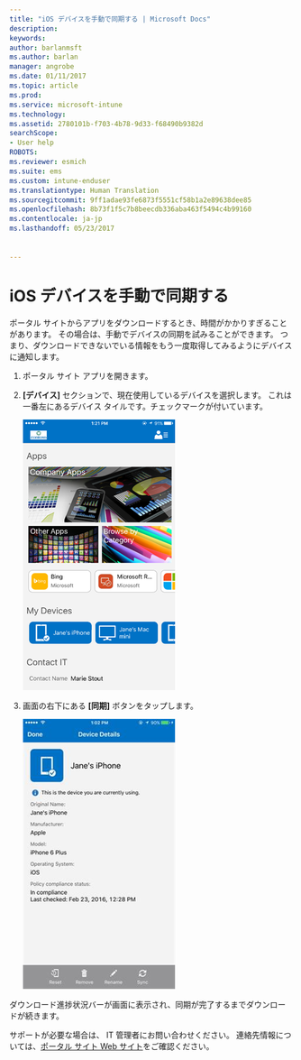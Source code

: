 ```yaml
---
title: "iOS デバイスを手動で同期する | Microsoft Docs"
description: 
keywords: 
author: barlanmsft
ms.author: barlan
manager: angrobe
ms.date: 01/11/2017
ms.topic: article
ms.prod: 
ms.service: microsoft-intune
ms.technology: 
ms.assetid: 2780101b-f703-4b78-9d33-f68490b9382d
searchScope:
- User help
ROBOTS: 
ms.reviewer: esmich
ms.suite: ems
ms.custom: intune-enduser
ms.translationtype: Human Translation
ms.sourcegitcommit: 9ff1adae93fe6873f5551cf58b1a2e89638dee85
ms.openlocfilehash: 8b73f1f5c7b8beecdb336aba463f5494c4b99160
ms.contentlocale: ja-jp
ms.lasthandoff: 05/23/2017


---
```



# <a name="sync-your-ios-device-manually"></a>iOS デバイスを手動で同期する

ポータル サイトからアプリをダウンロードするとき、時間がかかりすぎることがあります。 その場合は、手動でデバイスの同期を試みることができます。 つまり、ダウンロードできないでいる情報をもう一度取得してみるようにデバイスに通知します。

1. ポータル サイト アプリを開きます。

2. **[デバイス]** セクションで、現在使用しているデバイスを選択します。 これは一番左にあるデバイス タイルです。チェックマークが付いています。

    ![[デバイス] セクションが表示された [デバイス] 画面](./media/ios-sync-1-comp-portal-apps.png)

3. 画面の右下にある **[同期]** ボタンをタップします。

    ![[同期] ボタンが表示されたデバイスの詳細](./media/ios-sync-2-sync-button.png)

ダウンロード進捗状況バーが画面に表示され、同期が完了するまでダウンロードが続きます。

サポートが必要な場合は、 IT 管理者にお問い合わせください。 連絡先情報については、[ポータル サイト Web サイト](http://portal.manage.microsoft.com)をご確認ください。

